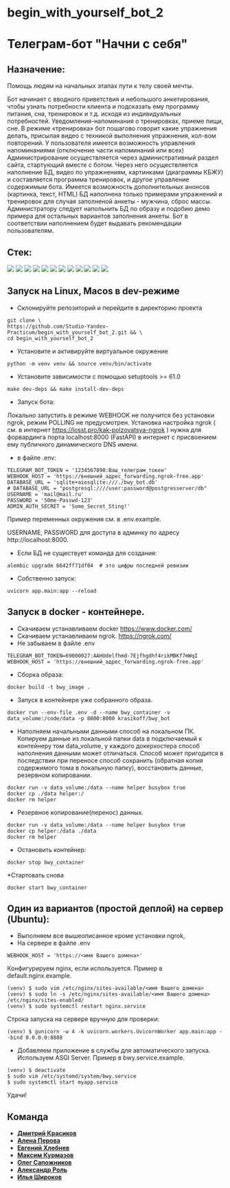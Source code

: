 # begin_with_yourself_bot_2 
# Телеграм-бот "Начни с себя"

## Назначение:
Помощь людям на начальных этапах пути к телу своей мечты.

Бот начинает с вводного приветствия и небольшого анкетирования, чтобы узнать потребности клиента и подсказать ему программу питания, сна, тренировок и т.д. исходя из индивидуальных потребностей. Уведомления-напоминания о тренировках, приеме пищи, сне. В режиме «тренировка» бот пошагово говорит какие упражнения делать, присылая видео с техникой выполнения упражнения, кол-вом повторений. У пользователя имеется возможность управления напоминаниями (отключение части напоминаний или всех)
Администрирование осуществляется через административный раздел сайта, стартующий вместе с ботом. Через него осуществляется наполнение БД, видео по упражнениям, картинками (диаграммы КБЖУ) и составляется программа тренировок, и другое управление содержимым бота. Имеется возможность дополнительных анонсов (картинка, текст, HTML)
БД наполнена только примерами упражнений и тренировок для случая заполненой анкеты - мужчина, сброс массы. Администратору следует напольнить БД по образу и подобию демо примера для остальных вариантов заполнения анкеты. Бот в соответствии наполнением будет выдавать рекомендации пользователям.


## Cтек:

![](https://img.shields.io/badge/Python-Version:_3.10.13-blue?logo=python&style=plastic)
![](https://img.shields.io/badge/FastAPI-Version:_0.110.0-blue?logo=fastapi&style=plastic)
![](https://img.shields.io/badge/Aiogram-Version:_3.4.1-blue?logo=fastapi&style=plastic)
![](https://img.shields.io/badge/SQLAlchemy-Version:_2.0.29-blue?logo=sqlalchemy&style=plastic)
![](https://img.shields.io/badge/Aiosqlite-Version:_0.20.0-blue?logo=apscedule&style=plastic)
![](https://img.shields.io/badge/Sqladmin-Version:_0.16.1-blue?logo=apscedule&style=plastic)
![](https://img.shields.io/badge/Pydantic-Version:_2.2.1-blue?logo=pydantic&style=plastic)
![](https://img.shields.io/badge/Alembic-Version:_1.13.1-blue?logo=alembic&style=plastic)
![](https://img.shields.io/badge/APScheduler-Version:_7.4.2-blue?logo=apscedule&style=plastic)
![](https://img.shields.io/badge/Pytz-Version:_2024.1-blue?logo=apscedule&style=plastic)
![](https://img.shields.io/badge/Gunicorn-Version:_22.0.0-blue?logo=apscedule&style=plastic)
![](https://img.shields.io/badge/Uvicorn-Version:_0.17.6-blue?logo=uvicorn&style=plastic)

## Запуск на Linux, Macos в dev-режиме

- Склонируйте репозиторий и перейдите в директорию проекта

```shell
git clone \
https://github.com/Studio-Yandex-Practicum/begin_with_yourself_bot_2.git && \
cd begin_with_yourself_bot_2
```

- Установите и активируйте виртуальное окружение

```shell
python -m venv venv && source venv/bin/activate
```

- Установите зависимости с помощью setuptools >= 61.0

```shell
make dev-deps && make install-dev-deps
```

 - Запуск бота:

Локально запустить в режиме WEBHOOK не получится без установки ngrok, режим POLLING не предусмотрен. Установка наcтройка ngrok ( см. в интернет https://losst.pro/kak-polzovatsya-ngrok ) нужна для форвардинга порта localhost:8000 (FastAPI) в интернет с присвоением ему публичного динамического DNS имени.

* в файле .env:

```text
TELEGRAM_BOT_TOKEN = '1234567890:Ваш_телеграм_токен'
WEBHOOK_HOST = 'https://внешний_адрес_forwarding.ngrok-free.app'
DATABASE_URL = 'sqlite+aiosqlite:///./bwy_bot.db'
# DATABASE_URL = "postgresql:////user:password@postgresserver/db"
USERNAME = 'mail@mail.ru'
PASSWORD = 'S0me-Passwd-123'
ADMIN_AUTH_SECRET = 'Some_Secret_Sting!' 

```
Пример переменных окружения см. в .env.example.

USERNAME, PASSWORD для доступа в админку по адресу http://localhost:8000.
* Если БД не существует команда для создания:

```shell
alembic upgrade 6642ff71df04  # это цифры последней ревизии 
```

* Cобственно запуск:

```shell
uvicorn app.main:app --reload
```

## Запуск в docker - контейнере.

* Скачиваем устанавливаем docker https://www.docker.com/
* Скачиваем устанавливаем ngrok. https://ngrok.com/
* Не забываем в файле .env 

```text
TELEGRAM_BOT_TOKEN=69000027:AAHUdelfhmd-7Ejfhgdhf4rikMBKf7mWqI
WEBHOOK_HOST = 'https://внешний_адрес_forwarding.ngrok-free.app'
```

* Cборка образа:

```shell
docker build -t bwy_image .
```

* Запуск в контейнере уже собранного образа.

```shell
docker run --env-file .env -d --name bwy_container -v data_volume:/code/data -p 8000:8000 krasikoff/bwy_bot
```

* Наполняем начальными данными способ на локальном ПК. Копируем данные из локальной папки data в подключаемый к контейнеру том data_volume, 
у каждого докерхостера способ наполнения данными может отличаться. Способ может пригодится в последствии при переносе способ сохранить 
(обратная копия содержимого тома в локальную папку), восстановить данные, резервном копировании.

```shell
docker run -v data_volume:/data --name helper busybox true
docker cp ./data helper:/
docker rm helper
```

* Резервное копирование(перенос) данных.

```shell
docker run -v data_volume:/data --name helper busybox true
docker cp helper:/data ./data
docker rm helper
```

* Остановить контейнер:

```shell
docker stop bwy_container
```

*Стартовать снова

```shell
docker start bwy_container
```

 ## Один из вариантов (простой деплой) на сервер (Ubuntu):

* Выполняем все вышеописанное кроме установки ngrok, 
* На сервере в файле .env 

```text
WEBHOOK_HOST = 'https://<имя Вашего домена>'
```

Конфигурируем nginx, если используется. Пример в default.nginx.example.

```shell
(venv) $ sudo vim /etc/nginx/sites-available/<имя Вашего домена>
(venv) $ sudo ln -s /etc/nginx/sites-available/<имя Вашего домена> /etc/nginx/sites-enabled/
(venv) $ sudo systemctl restart nginx.service
```

Строка запуска на сервере вручную для проверки:

```shell
(venv) $ gunicorn -w 4 -k uvicorn.workers.UvicornWorker app.main:app --bind 0.0.0.0:8888
```

* Добавляем приложение в службы для автоматического запуска.
Используем ASGI Server. Пример в bwy.service.example.

```shell
(venv) $ deactivate
$ sudo vim /etc/systemd/system/bwy.service
$ sudo systemctl start myapp.service
```

Удачи!

## Команда

* [**Дмитрий Красиков**](https://github.com/Krasikoff)
* [**Алена Перова**](https://github.com/AIPerova)
* [**Евгений Хлебнев**](https://github.com/Evgenmater)
* [**Максим Курмазов**](https://github.com/MaksimKurmazov)
* [**Олег Сапожников**](https://github.com/mign0n)
* [**Александр Роль**](https://github.com/RolAlek)
* [**Илья Широков**](https://github.com/Elias-Wide)
